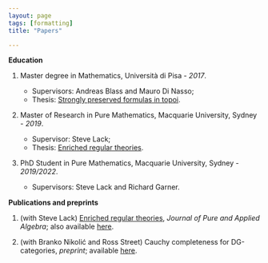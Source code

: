 ```yaml
---
layout: page
tags: [formatting]
title: "Papers"

---
```


**Education**
  
1. Master degree in Mathematics, Università di Pisa - *2017*.
    * Supervisors: Andreas Blass and Mauro Di Nasso;
    * Thesis: [Strongly preserved formulas in topoi](https://etd.adm.unipi.it/t/etd-11222017-094128/).

2. Master of Research in Pure Mathematics, Macquarie University, Sydney - *2019*.
    * Supervisor: Steve Lack;
    * Thesis: [Enriched regular theories](http://hdl.handle.net/1959.14/1270426).

3. PhD Student in Pure Mathematics, Macquarie University, Sydney - *2019/2022*.
    * Supervisors: Steve Lack and Richard Garner.




**Publications and preprints**

1. (with Steve Lack) [Enriched regular theories](https://doi.org/10.1016/j.jpaa.2019.106268), *Journal of Pure and Applied Algebra*; also available [here](https://arxiv.org/abs/1907.02301). 

2. (with Branko Nikolić and Ross Street) Cauchy completeness for DG-categories, *preprint*; available [here](https://arxiv.org/abs/2012.10157). 
